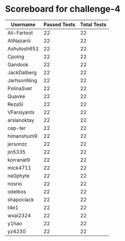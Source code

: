 # Scoreboard for challenge-4
| Username   | Passed Tests | Total Tests |
|------------|--------------|-------------|
| Ali-Fartoot | 22 | 22 |
| AliNazariii | 22 | 22 |
| Ashutosh652 | 22 | 22 |
| Cpoing | 22 | 22 |
| Gandook | 22 | 22 |
| JackDalberg | 22 | 22 |
| JarhsonNing | 22 | 22 |
| PolinaSvet | 22 | 22 |
| Quavke | 22 | 22 |
| RezaSi | 22 | 22 |
| VFarsiyants | 22 | 22 |
| arslanoktay | 22 | 22 |
| cep-ter | 22 | 22 |
| himanshum9 | 22 | 22 |
| jersonzc | 22 | 22 |
| jin5335 | 22 | 22 |
| korranat9 | 22 | 22 |
| mick4711 | 22 | 22 |
| ne0phyte | 22 | 22 |
| nosrio | 22 | 22 |
| odelbos | 22 | 22 |
| shapoclack | 22 | 22 |
| t4e1 | 22 | 22 |
| wxai2324 | 22 | 22 |
| y1hao | 22 | 22 |
| yz4230 | 22 | 22 |

